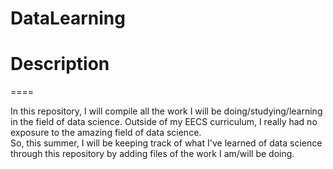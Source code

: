 # DataLearning

# Description
====

In this repository, I will compile all the work I will be doing/studying/learning in the field of data science.
Outside of my EECS curriculum, I really had no exposure to the amazing field of data science.  
So, this summer, I will be keeping track of what I've learned of data science through this repository by adding files of the work I am/will be doing.

